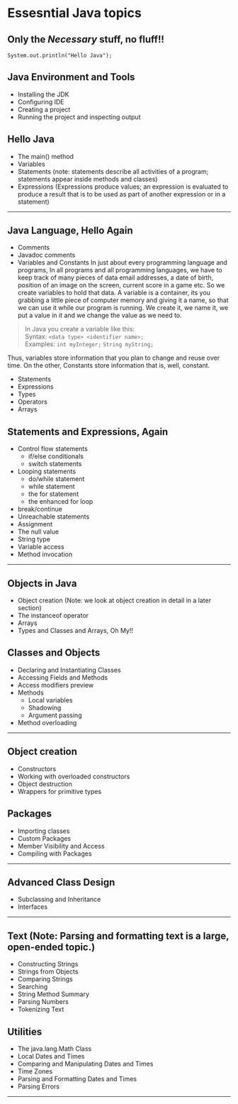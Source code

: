 # Essesntial Java topics
## Only the *Necessary* stuff, no fluff!!

 ```
 System.out.println("Hello Java");
 ```

## Java Environment and Tools
- Installing the JDK
- Configuring IDE
- Creating a project
- Running the project and inspecting output

## Hello Java
- The main() method
- Variables
- Statements (note: statements describe all activities of a program; statements appear inside methods and classes)
- Expressions (Expressions produce values; an expression is evaluated to produce a result that is to be used
as part of another expression or in a statement)

<hr>

## Java Language, Hello Again
- Comments
- Javadoc comments
- Variables and Constants
In just about every programming language and programs,
In all programs and all programming languages, we have to keep track of many pieces of data email addresses,
a date of birth, position of an image on the screen, current score in a game etc.
So we create variables to hold that data. A variable is a container, its you grabbing a little piece of computer
memory and giving it a name, so that we can use it while our program is running.
We create it, we name it, we put a value in it and we change the value as we need to.
> In Java you create a variable like this:<br/>
> Syntax: `<data type> <identifier name>;`<br/>
> Examples:
> `int myInteger;`
> `String myString;`

Thus, variables store information that you plan to change and reuse over time.
On the other, Constants store information that is, well, constant.
- Statements
- Expressions
- Types
- Operators
- Arrays

## Statements and Expressions, Again
- Control flow statements
  - if/else conditionals
  - switch statements
- Looping statements
  - do/while statement
  - while statement
  - the for statement
  - the enhanced for loop
- break/continue
- Unreachable statements
- Assignment
- The null value
- String type
- Variable access
- Method invocation

<hr>

## Objects in Java
- Object creation (Note: we look at object creation in detail in a later section) 
- The instanceof operator
- Arrays
- Types and Classes and Arrays, Oh My!!

## Classes and Objects
- Declaring and Instantiating Classes
- Accessing Fields and Methods
- Access modifiers preview
- Methods
  - Local variables
  - Shadowing
  - Argument passing
- Method overloading

<hr>

## Object creation
- Constructors
- Working with overloaded constructors
- Object destruction
- Wrappers for primitive types

## Packages
- Importing classes
- Custom Packages
- Member Visibility and Access
- Compiling with Packages

<hr>

## Advanced Class Design
- Subclassing and Inheritance
- Interfaces

<hr>

## Text (Note: Parsing and formatting text is a large, open-ended topic.)
- Constructing Strings
- Strings from Objects
- Comparing Strings
- Searching
- String Method Summary
- Parsing Numbers
- Tokenizing Text

## Utilities
- The java.lang.Math Class
- Local Dates and Times
- Comparing and Manipulating Dates and Times
- Time Zones
- Parsing and Formatting Dates and Times
- Parsing Errors

<hr>

